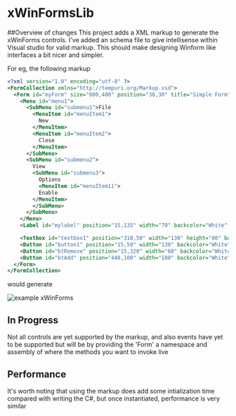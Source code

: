 xWinFormsLib
============

##Overview of changes
This project adds a XML markup to generate the xWinForms controls. I've added an schema file to give intellisense within Visual studio for valid markup. This should make designing Winform like interfaces a bit nicer and simpler. 

For eg, the following markup

```xml
<?xml version="1.0" encoding="utf-8" ?>
<FormCollection xmlns="http://tempuri.org/Markup.xsd">
  <Form id="myForm" size="600,400" position="30,30" title="Simple Form" style="Sizable">
    <Menu id="menu1">
      <SubMenu id="submenu1">File
        <MenuItem id="menuItem1">
          New
        </MenuItem>
        <MenuItem id="menuItem2">
          Close
        </MenuItem>
      </SubMenu>
      <SubMenu id="submenu2">
        View
        <SubMenu id="submenu3">
          Options
          <MenuItem id="menuItem11">
          Enable
        </MenuItem>
        </SubMenu>
      </SubMenu>
    </Menu>
    <Label id="mylabel" position="15,135" width="70" backcolor="White" forecolor="Black" alignment="Left">Label #1</Label>

    <Textbox id="textbox1" position="310,50" width="130" height="80" backcolor="White" forecolor="Black">This is a test</Textbox>
    <Button id="button1" position="15,50" width="130" backcolor="White" forecolor="Black">Button1</Button>
    <Button id="btRemove" position="15,320" width="60" backcolor="White" forecolor="Black">Remove Listbox Item</Button>
    <Button id="btAdd" position="440,100" width="100" backcolor="White" forecolor="Black">Add to Listbox</Button>
  </Form>
</FormCollection>
```

would generate

![example xWinForms](http://i.imgur.com/BNIA3.png)

## In Progress

Not all controls are yet supported by the markup, and also events have yet to be supported but will be by providing the 'Form' a namespace and assembly of where the methods you want to invoke live

## Performance

It's worth noting that using the markup does add some intialization time compared with writing the C#, but once instantiated, performance is very similar
